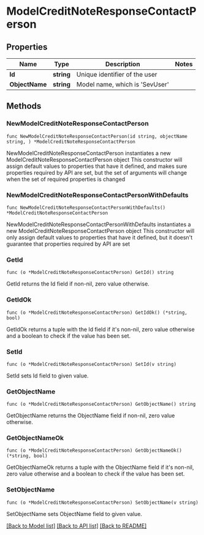 # ModelCreditNoteResponseContactPerson

## Properties

Name | Type | Description | Notes
------------ | ------------- | ------------- | -------------
**Id** | **string** | Unique identifier of the user | 
**ObjectName** | **string** | Model name, which is &#39;SevUser&#39; | 

## Methods

### NewModelCreditNoteResponseContactPerson

`func NewModelCreditNoteResponseContactPerson(id string, objectName string, ) *ModelCreditNoteResponseContactPerson`

NewModelCreditNoteResponseContactPerson instantiates a new ModelCreditNoteResponseContactPerson object
This constructor will assign default values to properties that have it defined,
and makes sure properties required by API are set, but the set of arguments
will change when the set of required properties is changed

### NewModelCreditNoteResponseContactPersonWithDefaults

`func NewModelCreditNoteResponseContactPersonWithDefaults() *ModelCreditNoteResponseContactPerson`

NewModelCreditNoteResponseContactPersonWithDefaults instantiates a new ModelCreditNoteResponseContactPerson object
This constructor will only assign default values to properties that have it defined,
but it doesn't guarantee that properties required by API are set

### GetId

`func (o *ModelCreditNoteResponseContactPerson) GetId() string`

GetId returns the Id field if non-nil, zero value otherwise.

### GetIdOk

`func (o *ModelCreditNoteResponseContactPerson) GetIdOk() (*string, bool)`

GetIdOk returns a tuple with the Id field if it's non-nil, zero value otherwise
and a boolean to check if the value has been set.

### SetId

`func (o *ModelCreditNoteResponseContactPerson) SetId(v string)`

SetId sets Id field to given value.


### GetObjectName

`func (o *ModelCreditNoteResponseContactPerson) GetObjectName() string`

GetObjectName returns the ObjectName field if non-nil, zero value otherwise.

### GetObjectNameOk

`func (o *ModelCreditNoteResponseContactPerson) GetObjectNameOk() (*string, bool)`

GetObjectNameOk returns a tuple with the ObjectName field if it's non-nil, zero value otherwise
and a boolean to check if the value has been set.

### SetObjectName

`func (o *ModelCreditNoteResponseContactPerson) SetObjectName(v string)`

SetObjectName sets ObjectName field to given value.



[[Back to Model list]](../README.md#documentation-for-models) [[Back to API list]](../README.md#documentation-for-api-endpoints) [[Back to README]](../README.md)


